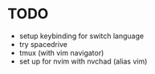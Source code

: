 
# TODO

- setup keybinding for switch language
- try spacedrive
- tmux (with vim navigator)
- set up for nvim with nvchad (alias vim)
